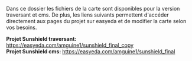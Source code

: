 Dans ce dossier les fichiers de la carte sont disponibles pour la version traversant et cms. De plus, les liens suivants permettent d'accéder directement aux pages du projet sur easyeda et de modifier la carte selon vos besoins. 

<b> Projet Sunshield traversant: </b> https://easyeda.com/amguine1/sunshield_final_copy
<br>
<b> Projet Sunshield cms: </b> https://easyeda.com/amguine1/sunshield_final

